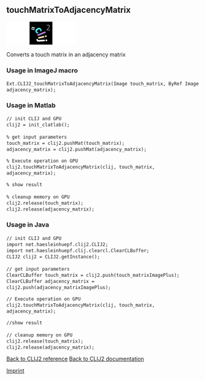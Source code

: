## touchMatrixToAdjacencyMatrix
<img src="images/mini_empty_logo.png"/><img src="images/mini_clij2_logo.png"/><img src="images/mini_empty_logo.png"/>

Converts a touch matrix in an adjacency matrix

### Usage in ImageJ macro
```
Ext.CLIJ2_touchMatrixToAdjacencyMatrix(Image touch_matrix, ByRef Image adjacency_matrix);
```


### Usage in Matlab
```
// init CLIJ and GPU
clij2 = init_clatlab();

% get input parameters
touch_matrix = clij2.pushMat(touch_matrix);
adjacency_matrix = clij2.pushMat(adjacency_matrix);
```

```
% Execute operation on GPU
clij2.touchMatrixToAdjacencyMatrix(clij, touch_matrix, adjacency_matrix);
```

```
% show result

% cleanup memory on GPU
clij2.release(touch_matrix);
clij2.release(adjacency_matrix);
```


### Usage in Java
```
// init CLIJ and GPU
import net.haesleinhuepf.clij2.CLIJ2;
import net.haesleinhuepf.clij.clearcl.ClearCLBuffer;
CLIJ2 clij2 = CLIJ2.getInstance();

// get input parameters
ClearCLBuffer touch_matrix = clij2.push(touch_matrixImagePlus);
ClearCLBuffer adjacency_matrix = clij2.push(adjacency_matrixImagePlus);
```

```
// Execute operation on GPU
clij2.touchMatrixToAdjacencyMatrix(clij, touch_matrix, adjacency_matrix);
```

```
//show result

// cleanup memory on GPU
clij2.release(touch_matrix);
clij2.release(adjacency_matrix);
```


[Back to CLIJ2 reference](https://clij.github.io/clij2-docs/reference)
[Back to CLIJ2 documentation](https://clij.github.io/clij2-docs)

[Imprint](https://clij.github.io/imprint)
